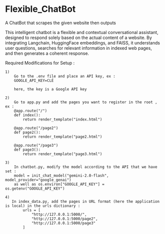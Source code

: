 # Flexible_ChatBot
A ChatBot that scrapes the given website then outputs


This intelligent chatbot is a flexible and contextual conversational assistant, designed to respond solely based on the actual content of a website. By integrating Langchain, HuggingFace embeddings, and FAISS, it understands user questions, searches for relevant information in indexed web pages, and then generates a coherent response.

Required Modifications for Setup : 

    1)
        Go to the .env file and place an API key, ex :
        GOOGLE_API_KEY=CLÉ
        
        here, the key is a Google API key

    2)
        Go to app.py and add the pages you want to register in the root , ex : 
        @app.route("/")
        def index():
            return render_template("index.html")

        @app.route("/page2")
        def page2():
            return render_template("page2.html")

        @app.route("/page3")
        def page3():
            return render_template("page3.html")
    
    3)
        In chatbot.py, modify the model according to the API that we have set :
        model = init_chat_model("gemini-2.0-flash", model_provider="google_genai")
        as well as os.environ["GOOGLE_API_KEY"] = os.getenv("GOOGLE_API_KEY") 

    4)
       In index_data.py, add the pages in URL format (here the application is local) in the urls dictionary : 
            urls = [
                "http://127.0.0.1:5000/",
                "http://127.0.0.1:5000/page2",   
                "http://127.0.0.1:5000/page3"
            ] 
